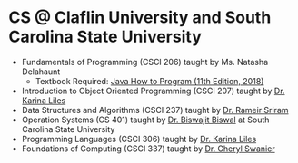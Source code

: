 # CS @ Claflin University and South Carolina State University

- Fundamentals of Programming (CSCI 206) taught by Ms. Natasha Delahaunt
  - Textbook Required: [Java How to Program (11th Edition, 2018)](https://www.amazon.com/Java-Program-Early-Objects-Deitel/dp/0134743350/)
- Introduction to Object Oriented Programming (CSCI 207) taught by [Dr. Karina Liles](https://www.claflin.edu/academics-research/faculty-research/meet-our-faculty/dr.-karina-liles)
- Data Structures and Algorithms (CSCI 237) taught by [Dr. Rameir Sriram](mailto:rsriram@claflin.edu)
- Operation Systems (CS 401) taught by [Dr. Biswajit Biswal](http://mcs.scsu.edu/cybersecurity/index.php/faculty-and-staffs) at South Carolina State University
- Programming Languages (CSCI 306) taught by [Dr. Karina Liles](https://www.claflin.edu/academics-research/faculty-research/meet-our-faculty/dr.-karina-liles)
- Foundations of Computing (CSCI 337) taught by [Dr. Cheryl Swanier](https://www.claflin.edu/academics-research/faculty-research/meet-our-faculty/dr.-cheryl-a.-swanier)
